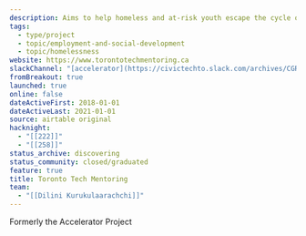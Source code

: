 ```yaml
---
description: Aims to help homeless and at-risk youth escape the cycle of poverty by helping them to use tech skills.
tags:
  - type/project
  - topic/employment-and-social-development
  - topic/homelessness
website: https://www.torontotechmentoring.ca
slackChannel: "[accelerator](https://civictechto.slack.com/archives/CGR02MX9R)"
fromBreakout: true
launched: true
online: false
dateActiveFirst: 2018-01-01
dateActiveLast: 2021-01-01
source: airtable original
hacknight:
  - "[[222]]"
  - "[[258]]"
status_archive: discovering
status_community: closed/graduated
feature: true
title: Toronto Tech Mentoring
team:
  - "[[Dilini Kurukulaarachchi]]"
---
```

Formerly the Accelerator Project